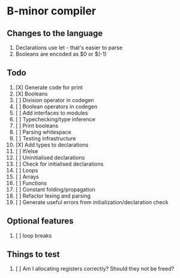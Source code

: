 # B-minor compiler

## Changes to the language
1. Declarations use let - that's easier to parse
2. Booleans are encoded as $0 or $(-1)

## Todo
1. [X] Generate code for print
2. [X] Booleans
3. [ ] Division operator in codegen
5. [ ] Boolean operators in codegen
6. [ ] Add interfaces to modules
7. [ ] Typechecking/type inference
8. [ ] Print booleans
9. [ ] Parsing whitespace
10. [ ] Testing infrastructure
11. [X] Add types to declarations
12. [ ] If/else
13. [ ] Uninitialised declarations
14. [ ] Check for initialised declarations
15. [ ] Loops
16. [ ] Arrays
17. [ ] Functions
18. [ ] Constant folding/propagation
19. [ ] Refactor lexing and parsing
20. [ ] Generate useful errors from initialization/declaration check

## Optional features
1. [ ] loop breaks

## Things to test
1. [ ] Am I allocating registers correctly? Should they not be freed?
